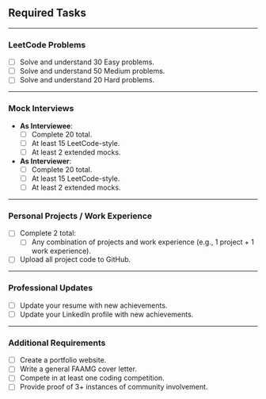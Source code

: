 ## Required Tasks

--- 
### LeetCode Problems
- [ ] Solve and understand 30 Easy problems.
- [ ] Solve and understand 50 Medium problems.
- [ ] Solve and understand 20 Hard problems.

---
### Mock Interviews
- **As Interviewee**:
  - [ ] Complete 20 total.
  - [ ] At least 15 LeetCode-style.
  - [ ] At least 2 extended mocks.
- **As Interviewer**:
  - [ ] Complete 20 total.
  - [ ] At least 15 LeetCode-style.
  - [ ] At least 2 extended mocks.

---
### Personal Projects / Work Experience
- [ ] Complete 2 total:
  - [ ] Any combination of projects and work experience (e.g., 1 project + 1 work experience).
- [ ] Upload all project code to GitHub.

---
### Professional Updates
- [ ] Update your resume with new achievements.
- [ ] Update your LinkedIn profile with new achievements.

---
### Additional Requirements
- [ ] Create a portfolio website.
- [ ] Write a general FAAMG cover letter.
- [ ] Compete in at least one coding competition.
- [ ] Provide proof of 3+ instances of community involvement.
